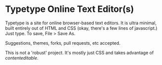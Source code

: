 # Typetype Online Text Editor(s)

Typetype is a site for online browser-based text editors. It is ultra minimal, built entirely out of HTML and CSS (okay, there's a few lines of javascript.) Just type. To save, File > Save As.

Suggestions, themes, forks, pull requests, etc accepted.

This is not a 'robust' project. It's mostly just CSS and takes advantage of *contenteditable*.
